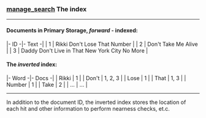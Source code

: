 ### [manage_search](mdi:24) The index
---
#### Documents in **Primary Storage**, *forward* - indexed:
|- ID -|- Text -|
| 1 | Rikki Don't Lose That Number |
| 2 | Don't Take Me Alive |
| 3 | Daddy Don't Live in That New York City No More |



#### The *inverted* index:
|- Word -|- Docs -|
| Rikki | 1 |
| Don't | 1, 2, 3 |
| Lose | 1 |
| That | 1, 3 |
| Number | 1 |
| Take | 2 |
| ... | ... |

---

In addition to the document ID, the inverted index stores the location of each hit and other information to perform nearness checks, et.c.